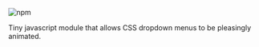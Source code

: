 ![npm](https://img.shields.io/npm/v/@xtrevad/menu-dropdown)

Tiny javascript module that allows CSS dropdown menus to be pleasingly animated.
